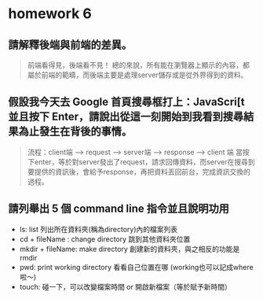 # homework 6 

## 請解釋後端與前端的差異。
>前端看得見，後端看不見！
總的來說，所有能在瀏覽器上顯示的內容，都屬於前端的範疇，而後端主要是處理server儲存或是從外界得到的資料。

## 假設我今天去 Google 首頁搜尋框打上：JavaScri[t 並且按下 Enter，請說出從這一刻開始到我看到搜尋結果為止發生在背後的事情。
>流程：client端 --> request --> server端 --> response --> client 端
當按下enter，等於對server發出了request，請求回傳資料，而server在搜尋到要提供的資訊後，會給予response，再把資料丟回前台，完成資訊交換的過程。

## 請列舉出 5 個 command line 指令並且說明功用
* ls: list 列出所在資料夾(稱為directory)內的檔案列表
* cd + fileName : change directory 跳到其他資料夾位置
* mkdir + fileName: make directory 創建新的資料夾，與之相反的功能是rmdir
* pwd: print working directory 看看自己位置在哪 (working也可以記成where啦～)
* touch: 碰一下，可以改變檔案時間 or 開啟新檔案（等於賦予新時間）
